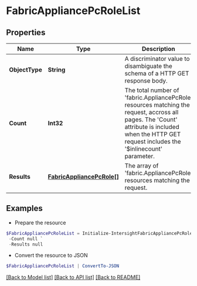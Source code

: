 # FabricAppliancePcRoleList
## Properties

Name | Type | Description | Notes
------------ | ------------- | ------------- | -------------
**ObjectType** | **String** | A discriminator value to disambiguate the schema of a HTTP GET response body. | 
**Count** | **Int32** | The total number of &#39;fabric.AppliancePcRole&#39; resources matching the request, accross all pages. The &#39;Count&#39; attribute is included when the HTTP GET request includes the &#39;$inlinecount&#39; parameter. | [optional] 
**Results** | [**FabricAppliancePcRole[]**](FabricAppliancePcRole.md) | The array of &#39;fabric.AppliancePcRole&#39; resources matching the request. | [optional] 

## Examples

- Prepare the resource
```powershell
$FabricAppliancePcRoleList = Initialize-IntersightFabricAppliancePcRoleList  -ObjectType null `
 -Count null `
 -Results null
```

- Convert the resource to JSON
```powershell
$FabricAppliancePcRoleList | ConvertTo-JSON
```

[[Back to Model list]](../README.md#documentation-for-models) [[Back to API list]](../README.md#documentation-for-api-endpoints) [[Back to README]](../README.md)

